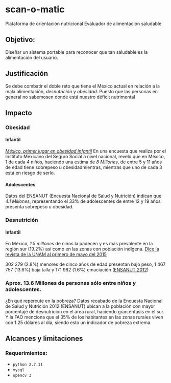 # scan-o-matic
Plataforma de orientación nutricional
Evaluador de alimentación saludable

## Objetivo:
Diseñar un sistema portable para reconocer que tan saludable es la alimentación del usuario.

## Justificación
Se debe combatir el doble reto que tiene el México actual en relación a la mala alimentación, _desnutrición y obesidad_. Puesto que las personas en general no sabemosen donde está nuestro déficit nutrimental

## Impacto
### Obesidad
#### Infantil
[*México, primer lugar en obesidad infantil*](https://www.vozcero.com/mexico-1er-lugar-mundial-en-obesidad-infantil-actuemos-ya/)
En una encuesta que realiza por el Instituto Mexicano del Seguro Social a nivel nacional, reveló que en México, 1 de cada 4 niños, haciendo una estima de *8 Millones*, de entre 5 y 11 años de edad tiene sobrepeso u obesidadmientras, mientras que uno de cada 3 está en riesgo de serlo.
#### Adolescentes
Datos del ENSANUT (Encuesta Nacional de Salud y Nutrición) indican que *4.1 Millones*, representando el 33% de adolescentes de entre 12 y 19 años presenta sobrepeso u obesidad. 
### Desnutrición
#### Infantil
 En México, *1.5 millones* de niños la padecen y es más prevalente en la región sur (19.2%) así como en las zonas con población indígena. [Dice la revista de la UNAM al primero de mayo del 2015](http://www.revista.unam.mx/vol.16/num5/art34/)
 
 302 279 (2.8%) menores de cinco años de edad presentan bajo peso, 1 467 757 (13.6%) baja talla y 171 982 (1.6%) emaciación ([ENSANUT 2012](http://ensanut.insp.mx/informes/ENSANUT2012ResultadosNacionales.pdf))

### Aprox. 13.6 Millones de personas sólo entre niños y adolescentes.

¿En qué repercute en la pobreza?
 Datos recabado de la Encuesta Nacional de Salud y Nutrición 2012 (ENSANUT) ubican a la población con mayor porcentaje de desnutrición en el área rural, haciendo gran énfasis en el sur. Y la FAO menciona que el 35% de los habitantes en las zonas rurales viven con 1.25 dólares al día, siendo esto un indicador de pobreza extrema.
 
## Alcances y limitaciones




### Requerimientos:  
* `python 2.7.11`
* `mysql`
* `opencv 3`
